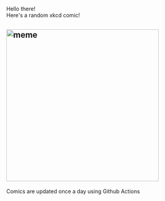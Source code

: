 Hello there! <br>Here's a random xkcd comic!<br>
## <img src="https://imgs.xkcd.com/comics/desecration.png" alt="meme" width="400"/><br>
Comics are updated once a day using Github Actions